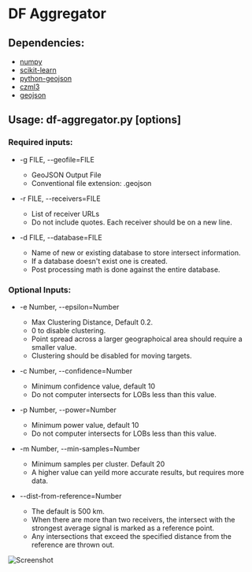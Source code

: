 # DF Aggregator

## Dependencies:
- [numpy](https://numpy.org/install/)
- [scikit-learn](https://scikit-learn.org/stable/install.html)
- [python-geojson](https://python-geojson.readthedocs.io/en/latest/)
- [czml3](https://pypi.org/project/czml3/)
- [geojson](https://pypi.org/project/geojson/)

## Usage: df-aggregator.py [options]

### Required inputs:
-  -g FILE, --geofile=FILE
    - GeoJSON Output File
    - Conventional file extension: .geojson

-  -r FILE, --receivers=FILE
    - List of receiver URLs
    - Do not include quotes. Each receiver should be on a new line.

-  -d FILE, --database=FILE
    - Name of new or existing database to store intersect information.
    - If a database doesn't exist one is created.
    - Post processing math is done against the entire database.

### Optional Inputs:
-  -e Number, --epsilon=Number
    - Max Clustering Distance, Default 0.2.
    - 0 to disable clustering.
    - Point spread across a larger geographoical area should require a smaller value.
    - Clustering should be disabled for moving targets.

-  -c Number, --confidence=Number
    - Minimum confidence value, default 10
    - Do not computer intersects for LOBs less than this value.

-  -p Number, --power=Number
    - Minimum power value, default 10
    - Do not computer intersects for LOBs less than this value.

-  -m Number, --min-samples=Number
    - Minimum samples per cluster. Default 20
    - A higher value can yeild more accurate results, but requires more data.

-  --dist-from-reference=Number
    - The default is 500 km.
    - When there are more than two receivers, the intersect with the strongest average signal
  is marked as a reference point.
    - Any intersections that exceed the specified distance from the reference are thrown out.
    
  ![Screenshot](https://photos.app.goo.gl/14bux6bsrr95bZy9A)
